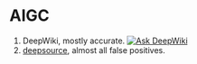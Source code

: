 # AIGC
1. DeepWiki, mostly accurate. [![Ask DeepWiki](https://deepwiki.com/badge.svg)](https://deepwiki.com/UlteSoft/uwvm2)
2. [deepsource](https://app.deepsource.com/gh/UlteSoft/uwvm2), almost all false positives.